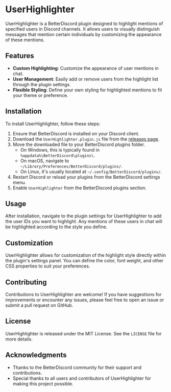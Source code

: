 # UserHighlighter

UserHighlighter is a BetterDiscord plugin designed to highlight mentions of specified users in Discord channels. It allows users to visually distinguish messages that mention certain individuals by customizing the appearance of these mentions.

## Features

- **Custom Highlighting**: Customize the appearance of user mentions in chat.
- **User Management**: Easily add or remove users from the highlight list through the plugin settings.
- **Flexible Styling**: Define your own styling for highlighted mentions to fit your theme or preference.

## Installation

To install UserHighlighter, follow these steps:

1. Ensure that BetterDiscord is installed on your Discord client.
2. Download the `UserHighlighter.plugin.js` file from the [releases page](#).
3. Move the downloaded file to your BetterDiscord plugins folder.
   - On Windows, this is typically found in `%appdata%\BetterDiscord\plugins\`.
   - On macOS, navigate to `~/Library/Preferences/BetterDiscord/plugins/`.
   - On Linux, it's usually located at `~/.config/BetterDiscord/plugins/`.
4. Restart Discord or reload your plugins from the BetterDiscord settings menu.
5. Enable `UserHighlighter` from the BetterDiscord plugins section.

## Usage

After installation, navigate to the plugin settings for UserHighlighter to add the user IDs you want to highlight. Any mentions of these users in chat will be highlighted according to the style you define.

## Customization

UserHighlighter allows for customization of the highlight style directly within the plugin's settings panel. You can define the color, font weight, and other CSS properties to suit your preferences.

## Contributing

Contributions to UserHighlighter are welcome! If you have suggestions for improvements or encounter any issues, please feel free to open an issue or submit a pull request on GitHub.

## License

UserHighlighter is released under the MIT License. See the `LICENSE` file for more details.

## Acknowledgments

- Thanks to the BetterDiscord community for their support and contributions.
- Special thanks to all users and contributors of UserHighlighter for making this project possible.
